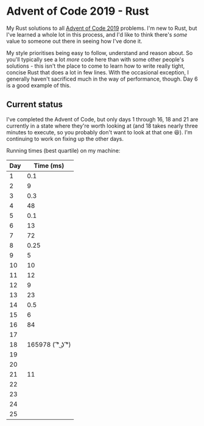 # Advent of Code 2019 - Rust
My Rust solutions to all [Advent of Code 2019](https://adventofcode.com/2019) problems. I'm new to Rust, but I've learned a whole lot in this process, and I'd like to think there's _some_ value to someone out there in seeing how I've done it.

My style prioritises being easy to follow, understand and reason about.  So you'll typically see a lot _more_ code here than with some other people's solutions - this isn't the place to come to learn how to write really tight, concise Rust that does a lot in few lines.  With the occasional exception, I generally haven't sacrificed much in the way of performance, though. Day 6 is a good example of this.
## Current status
I've completed the Advent of Code, but only days 1 through 16, 18 and 21 are currently in a state where they're worth looking at (and 18 takes nearly three minutes to execute, so you probably don't want to look at that one 😆). I'm continuing to work on fixing up the other days.

Running times (best quartile) on my machine:

| Day | Time (ms) |
| --- | --------- |
| 1   | 0.1       |
| 2   | 9         |
| 3   | 0.3       |
| 4   | 48        |
| 5   | 0.1       |
| 6   | 13        |
| 7   | 72        |
| 8   | 0.25      |
| 9   | 5         |
| 10  | 10        |
| 11  | 12        |
| 12  | 9         |
| 13  | 23        |
| 14  | 0.5       |
| 15  | 6         |
| 16  | 84        |
| 17  |           |
| 18  | 165978 ( ͡° ͜ʖ ͡°) |
| 19  |           |
| 20  |           |
| 21  | 11        |
| 22  |           |
| 23  |           |
| 24  |           |
| 25  |           |

